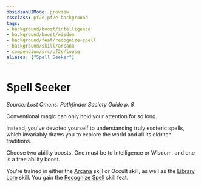 ```yaml
---
obsidianUIMode: preview
cssclass: pf2e,pf2e-background
tags:
- background/boost/intelligence
- background/boost/wisdom
- background/feat/recognize-spell
- background/skill/arcana
- compendium/src/pf2e/lopsg
aliases: ["Spell Seeker"]
---
```

# Spell Seeker
*Source: Lost Omens: Pathfinder Society Guide p. 8*  

Conventional magic can only hold your attention for so long.

Instead, you've devoted yourself to understanding truly esoteric spells, which invariably draws you to explore the world and all its eldritch traditions.

Choose two ability boosts. One must be to Intelligence or Wisdom, and one is a free ability boost.

You're trained in either the [Arcana](/compendium/skills.md#Arcana) skill or Occult skill, as well as the [Library Lore](/compendium/skills.md#Lore) skill. You gain the [Recognize Spell](/compendium/feats/recognize-spell.md) skill feat.